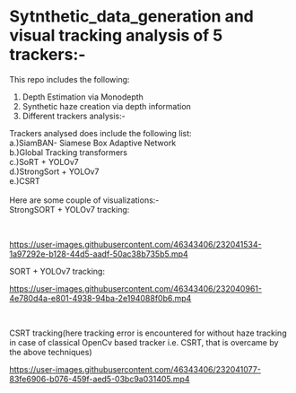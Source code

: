 # Sytnthetic_data_generation and visual tracking analysis of 5 trackers:-

This repo includes the following:<br/>
1. Depth Estimation via Monodepth<br/>
2. Synthetic haze creation via depth information<br/>
3. Different trackers analysis:-<br/>

Trackers analysed does include the following list:<br/>
a.)SiamBAN- Siamese Box Adaptive Network<br/>
b.)Global Tracking transformers<br/>
c.)SoRT + YOLOv7<br/>
d.)StrongSort + YOLOv7<br/>
e.)CSRT<br/>
<br/>
Here are some couple of visualizations:-<br/>
StrongSORT + YOLOv7 tracking:<br/>


<br/>

https://user-images.githubusercontent.com/46343406/232041534-1a97292e-b128-44d5-aadf-50ac38b735b5.mp4



SORT + YOLOv7 tracking:<br/>

https://user-images.githubusercontent.com/46343406/232040961-4e780d4a-e801-4938-94ba-2e194088f0b6.mp4

<br/>

CSRT tracking(here tracking error is encountered for without haze tracking in case of classical OpenCv based tracker i.e. CSRT, that is overcame by the above techniques)<br/>


https://user-images.githubusercontent.com/46343406/232041077-83fe6906-b076-459f-aed5-03bc9a031405.mp4


